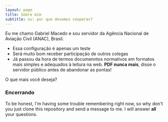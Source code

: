 ```yaml
---
layout: page
title: Sobre mim
subtitle: ou: por que devemos cooperar?
---
```


Eu me chamo Gabriel Macedo e sou servidor da Agência Nacional de Aviação Civil (ANAC), Brasil.

- Essa configuração é apenas um teste
- Será muito bom receber participação de outros colegas
- Já passou da hora de termos documenntos normativos em formatos mais simples e adequados à leitura na web. **PDF nunca mais**, disse o servidor público antes de abandonar as pontas!

O que mais você deseja?

### Encerrando

To be honest, I'm having some trouble remembering right now, so why don't you just clone this repository and send a message to me. I will answer **all** your questions.
